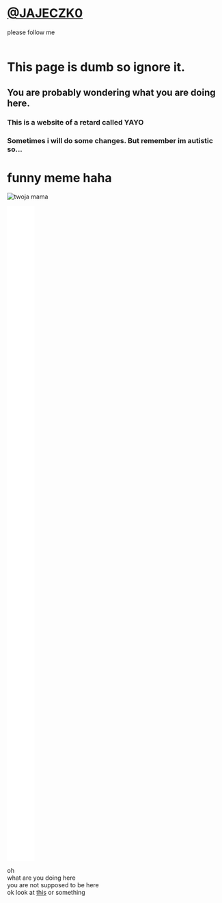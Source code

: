 # [@JAJECZK0](https://twitter.com/JAJECZK0)<br/>
please follow me
<br/>
<br/>
# This page is dumb so ignore it.<br/>
## You are probably wondering what you are doing here.<br/>
### This is a website of a retard called YAYO
### Sometimes i will do some changes. But remember im autistic so...

# **funny meme haha**

![twoja mama](https://i.ytimg.com/vi/vhl9wWLv2Yo/maxresdefault.jpg)
<iframe frameborder="0" height="1530" width="64" scrolling="no" src="gif.html"></iframe>


oh<br/>
what are you doing here<br/>
you are not supposed to be here<br/>
ok look at [this](https://ilysomuch.com/) or something<br/>

